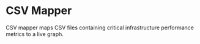# CSV Mapper
CSV mapper maps CSV files containing critical infrastructure performance metrics
to a live graph.